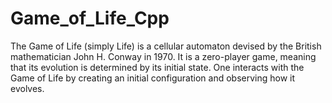 # Game_of_Life_Cpp
The Game of Life (simply Life) is a cellular automaton devised by the British mathematician John H. Conway in 1970. It is a zero-player game, meaning that its evolution is determined by its initial state. One interacts with the Game of Life by creating an initial configuration and observing how it evolves.
